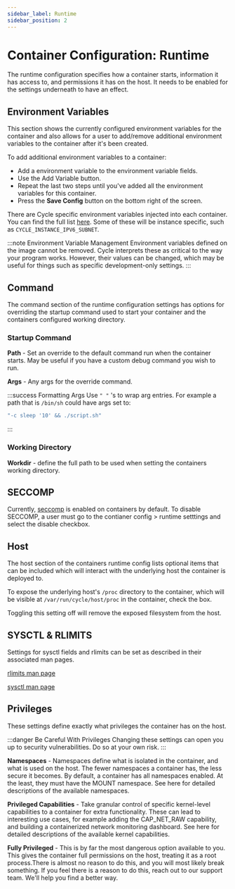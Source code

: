```yaml
---
sidebar_label: Runtime
sidebar_position: 2
---
```


# Container Configuration: Runtime

The runtime configuration specifies how a container starts, information it has access to, and permissions it has on the host. It needs to be enabled for the settings underneath to have an effect.

## Environment Variables

This section shows the currently configured environment variables for the container and also allows for a user to add/remove additional environment variables to the container after it's been created.

To add additional environment variables to a container:

- Add a environment variable to the environment variable fields.
- Use the Add Variable button.
- Repeat the last two steps until you've added all the environment variables for this container.
- Press the **Save Config** button on the bottom right of the screen.

There are Cycle specific environment variables injected into each container. You can find the full list [here](/docs/containers/integrations/environment-variables). Some of these will be instance specific, such as `CYCLE_INSTANCE_IPV6_SUBNET`.

:::note Environment Variable Management
Environment variables defined on the image cannot be removed. Cycle interprets these as critical to the way your program works. However, their values can be changed, which may be useful for things such as specific development-only settings.
:::

## Command

The command section of the runtime configuration settings has options for overriding the startup command used to start your container and the containers configured working directory.

### Startup Command

**Path** - Set an override to the default command run when the container starts. May be useful if you have a custom debug command you wish to run.

**Args** - Any args for the override command.

:::success Formatting Args
Use `" "` 's to wrap arg entries. For example a path that is `/bin/sh` could have args set to:

```bash
"-c sleep '10' && ./script.sh"
```

:::

### Working Directory

**Workdir** - define the full path to be used when setting the containers working directory.

## SECCOMP

Currently, [seccomp](https://man7.org/linux/man-pages/man2/seccomp.2.html) is enabled on containers by default. To disable SECCOMP, a user must go to the contianer config > runtime setttings and select the disable checkbox.

## Host

The host section of the containers runtime config lists optional items that can be included which will interact with the underlying host the container is deployed to.

To expose the underlying host's `/proc` directory to the container, which will be visible at `/var/run/cycle/host/proc` in the container, check the box.

Toggling this setting off will remove the exposed filesystem from the host.

## SYSCTL & RLIMITS

Settings for sysctl fields and rlimits can be set as described in their associated man pages.

[rlimits man page](https://man7.org/linux/man-pages/man2/getrlimit.2.html)

[sysctl man page](https://man7.org/linux/man-pages/man8/sysctl.8.html)

## Privileges

These settings define exactly what privileges the container has on the host.

:::danger Be Careful With Privileges
Changing these settings can open you up to security vulnerabilities. Do so at your own risk.
:::

**Namespaces** - Namespaces define what is isolated in the container, and what is used on the host. The fewer namespaces a container has, the less secure it becomes. By default, a container has all namespaces enabled. At the least, they must have the MOUNT namespace. See here for detailed descriptions of the available namespaces.

**Privileged Capabilities** - Take granular control of specific kernel-level capabilities to a container for extra functionality. These can lead to interesting use cases, for example adding the CAP_NET_RAW capability, and building a containerized network monitoring dashboard. See here for detailed descriptions of the available kernel capabilities.

**Fully Privileged** - This is by far the most dangerous option available to you. This gives the container full permissions on the host, treating it as a root process.There is almost no reason to do this, and you will most likely break something. If you feel there is a reason to do this, reach out to our support team. We'll help you find a better way.
